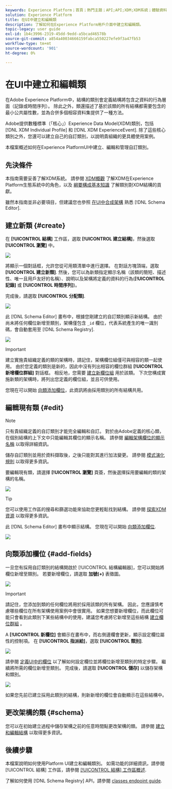 ```yaml
---
keywords: Experience Platform；首頁；熱門主題；API;API;XDM;XDM系統；體驗資料模型；資料模型；ui；工作區；類別；類別；
solution: Experience Platform
title: 在UI中建立和編輯類
description: 了解如何在Experience Platform用戶介面中建立和編輯類。
topic-legacy: user guide
exl-id: 1b4c3996-2319-45dd-9edd-a5bcad46578b
source-git-commit: a854a40034666159fabca550227efe9f3a47fb53
workflow-type: tm+mt
source-wordcount: '901'
ht-degree: 0%

---
```


# 在UI中建立和編輯類

在Adobe Experience Platform中，結構的類別會定義結構將包含之資料的行為層面（記錄或時間序列）。 除此之外，類還描述了基於該類的所有結構都需要包含的最小公共屬性數，並為合併多個相容資料集提供了一種方法。

Adobe提供數種標準（「核心」）Experience Data Model(XDM)類別，包括 [!DNL XDM Individual Profile] 和 [!DNL XDM ExperienceEvent]. 除了這些核心類別之外，您還可以建立自己的自訂類別，以說明貴組織的更具體使用案例。

本檔案概述如何在Experience PlatformUI中建立、編輯和管理自訂類別。

## 先決條件

本指南需要妥善了解XDM系統。 請參閱 [XDM概觀](../../home.md) 了解XDM在Experience Platform生態系統中的角色，以及 [綱要構成基本知識](../../schema/composition.md) 了解類別對XDM結構的貢獻。

雖然本指南並非必要項目，但建議您也參照 [在UI中合成架構](../../tutorials/create-schema-ui.md) 熟悉 [!DNL Schema Editor].

## 建立新類 {#create}

在 **[!UICONTROL 結構]** 工作區，選取 **[!UICONTROL 建立結構]**，然後選取 **[!UICONTROL 瀏覽]** 中。

![](../../images/ui/resources/classes/browse-classes.png)

將顯示一個對話框，允許您從可用類清單中進行選擇。 在對話方塊頂端，選取 **[!UICONTROL 建立新類]**. 然後，您可以為新類指定顯示名稱（該類的簡短、描述性、唯一且用戶友好的名稱）、說明以及架構將定義的資料的行為(**[!UICONTROL 記錄]** 或 **[!UICONTROL 時間序列]**)。

完成後，請選取 **[!UICONTROL 分配類]**.

![](../../images/ui/resources/classes/class-details.png)

此 [!DNL Schema Editor] 畫布中，根據您剛建立的自訂類別顯示新結構。 由於尚未將任何欄位新增至類別，架構僅包含 `_id` 欄位，代表系統產生的唯一識別碼，會自動套用至 [!DNL Schema Registry].

![](../../images/ui/resources/classes/schema.png)

>[!IMPORTANT]
>
>建立實施貴組織定義的類的架構時，請記住，架構欄位組僅可與相容的類一起使用。 由於您定義的類別是新的，因此中沒有列出相容的欄位群組 **[!UICONTROL 新增欄位群組]** 對話框。 相反地，您需要 [建立新欄位組](./field-groups.md#create) 用於該類。 下次您構成實施新類的架構時，將列出您定義的欄位組，並且可供使用。

您現在可以開始 [向類添加欄位](#add-fields)，此資訊將由採用類別的所有結構共用。

## 編輯現有類 {#edit}

>[!NOTE]
>
>只有貴組織定義的自訂類別才能完全編輯和自訂。 對於由Adobe定義的核心類，在個別結構的上下文中只能編輯其欄位的顯示名稱。 請參閱 [編輯架構欄位的顯示名稱](./schemas.md#display-names) 以取得詳細資訊。
>
>儲存自訂類別並用於資料擷取後，之後只能對其進行加法變更。 請參閱 [模式演化規則](../../schema/composition.md#evolution) 以取得更多資訊。

要編輯現有類，請選擇 **[!UICONTROL 瀏覽]** 頁簽，然後選擇採用要編輯的類的架構的名稱。

![](../../images/ui/resources/classes/select-for-edit.png)

>[!TIP]
>
>您可以使用工作區的搜尋和篩選功能來協助您更輕鬆找到結構。 請參閱 [探索XDM資源](../explore.md) 以取得更多資訊。

此 [!DNL Schema Editor] 畫布中顯示結構。 您現在可以開始 [向類添加欄位](#add-fields).

![](../../images/ui/resources/classes/edit.png)

## 向類添加欄位 {#add-fields}

一旦您有採用自訂類別的結構開啟於 [!UICONTROL 結構編輯器]，您可以開始將欄位新增至類別。 若要新增欄位，請選取 **加號(+)** 表徵圖。

![](../../images/ui/resources/classes/add-field.png)

>[!IMPORTANT]
>
>請記住，您添加到類的任何欄位將用於採用該類的所有架構。 因此，您應謹慎考慮哪些欄位在所有架構使用案例中會很實用。 如果您想要新增欄位，而此欄位可能只會看到此類別下某些結構中的使用，建議您考慮將它新增至這些結構 [建立欄位群組](./field-groups.md#create) 。

A **[!UICONTROL 新欄位]** 會顯示在畫布中，而右側邊欄會更新，顯示設定欄位屬性的控制項。 在 **[!UICONTROL 指派給]**，選取 **[!UICONTROL 類別]**.

![](../../images/ui/resources/classes/assign-to-class.png)

請參閱 [定義UI中的欄位](../fields/overview.md#define) 以了解如何設定欄位並將欄位新增至類別的特定步驟。 繼續將所需的欄位新增至類別。 完成後，請選取 **[!UICONTROL 儲存]** 以儲存架構和類別。

![](../../images/ui/resources/classes/save.png)

如果您先前已建立採用此類別的結構，則新新增的欄位會自動顯示在這些結構中。

## 更改架構的類 {#schema}

您可以在初始建立過程中儲存架構之前的任意時間點更改架構的類。 請參閱 [建立和編輯結構](./schemas.md#change-class) 以取得更多資訊。

## 後續步驟

本檔案說明如何使用Platform UI建立和編輯類別。 如需功能的詳細資訊，請參閱 [!UICONTROL 結構] 工作區，請參閱 [[!UICONTROL 結構] 工作區概述](../overview.md).

了解如何使用 [!DNL Schema Registry] API，請參閱 [classes endpoint guide](../../api/classes.md).

